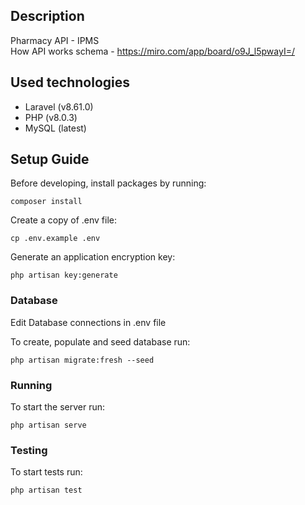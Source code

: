## Description

Pharmacy API - IPMS<br>
How API works schema - https://miro.com/app/board/o9J_l5pwayI=/

## Used technologies
* Laravel (v8.61.0)
* PHP (v8.0.3)
* MySQL (latest)

## Setup Guide

Before developing, install packages by running:

    composer install

Create a copy of .env file:

    cp .env.example .env

Generate an application encryption key:

    php artisan key:generate


### Database

Edit Database connections in .env file

To create, populate and seed database run:

    php artisan migrate:fresh --seed


### Running

To start the server run:

    php artisan serve


### Testing

To start tests run:

    php artisan test
